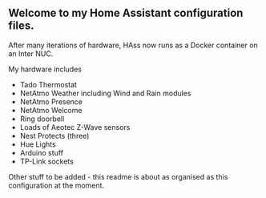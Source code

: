 ## Welcome to my Home Assistant configuration files.

After many iterations of hardware, HAss now runs as a Docker container on an Inter NUC.

My hardware includes

* Tado Thermostat
* NetAtmo Weather including Wind and Rain modules
* NetAtmo Presence
* NetAtmo Welcome
* Ring doorbell
* Loads of Aeotec Z-Wave sensors
* Nest Protects (three)
* Hue Lights
* Arduino stuff
* TP-Link sockets


Other stuff to be added - this readme is about as organised as this configuration at the moment.
